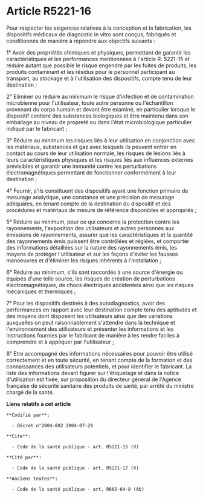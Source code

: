 # Article R5221-16

Pour respecter les exigences relatives à la conception et la fabrication, les dispositifs médicaux de diagnostic in vitro
sont conçus, fabriqués et conditionnés de manière à répondre aux objectifs suivants :

1° Avoir des propriétés chimiques et physiques, permettant de garantir les caractéristiques et les performances mentionnées à
l'article R. 5221-15 et réduire autant que possible le risque engendré par les fuites de produits, les produits contaminant
et les résidus pour le personnel participant au transport, au stockage et à l'utilisation des dispositifs, compte tenu de
leur destination ;

2° Eliminer ou réduire au minimum le risque d'infection et de contamination microbienne pour l'utilisateur, toute autre
personne ou l'échantillon provenant du corps humain et devant être examiné, en particulier lorsque le dispositif contient des
substances biologiques et être maintenu dans son emballage au niveau de propreté ou dans l'état microbiologique particulier
indiqué par le fabricant ;

3° Réduire au minimum les risques liés à leur utilisation en conjonction avec les matériaux, substances et gaz avec lesquels
ils peuvent entrer en contact au cours de leur utilisation normale, les risques de lésions liés à leurs caractéristiques
physiques et les risques liés aux influences externes prévisibles et garantir une immunité contre les perturbations
électromagnétiques permettant de fonctionner conformément à leur destination ;

4° Fournir, s'ils constituent des dispositifs ayant une fonction primaire de mesurage analytique, une constance et une
précision de mesurage adéquates, en tenant compte de la destination du dispositif et des procédures et matériaux de mesure de
référence disponibles et appropriés ;

5° Réduire au minimum, pour ce qui concerne la protection contre les rayonnements, l'exposition des utilisateurs et autres
personnes aux émissions de rayonnements, assurer que les caractéristiques et la quantité des rayonnements émis puissent être
contrôlées et réglées, et comporter des informations détaillées sur la nature des rayonnements émis, les moyens de protéger
l'utilisateur et sur les façons d'éviter les fausses manoeuvres et d'éliminer les risques inhérents à l'installation ;

6° Réduire au minimum, s'ils sont raccordés à une source d'énergie ou équipés d'une telle source, les risques de création de
perturbations électromagnétiques, de chocs électriques accidentels ainsi que les risques mécaniques et thermiques ;

7° Pour les dispositifs destinés à des autodiagnostics, avoir des performances en rapport avec leur destination compte tenu
des aptitudes et des moyens dont disposent les utilisateurs ainsi que des variations auxquelles on peut raisonnablement
s'attendre dans la technique et l'environnement des utilisateurs et présenter les informations et les instructions fournies
par le fabricant de manière à les rendre faciles à comprendre et à appliquer par l'utilisateur ;

8° Etre accompagné des informations nécessaires pour pouvoir être utilisé correctement et en toute sécurité, en tenant compte
de la formation et des connaissances des utilisateurs potentiels, et pour identifier le fabricant. La liste des informations
devant figurer sur l'étiquetage et dans la notice d'utilisation est fixée, sur proposition du directeur général de l'Agence
française de sécurité sanitaire des produits de santé, par arrêté du ministre chargé de la santé.

**Liens relatifs à cet article**

	**Codifié par**:

	  - Décret n°2004-802 2004-07-29

	**Cite**:

	  - Code de la santé publique - art. R5221-15 (V)

	**Cité par**:

	  - Code de la santé publique - art. R5221-17 (V)

	**Anciens textes**:

	  - Code de la santé publique - art. R665-64-8 (Ab)
